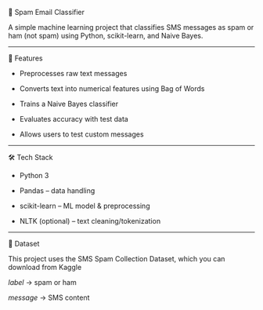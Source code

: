 📩 Spam Email Classifier

A simple machine learning project that classifies SMS messages as spam or ham (not spam) using Python, scikit-learn, and Naive Bayes.

---
🚀 Features

* Preprocesses raw text messages

* Converts text into numerical features using Bag of Words

* Trains a Naive Bayes classifier

* Evaluates accuracy with test data

* Allows users to test custom messages

---
🛠️ Tech Stack

* Python 3

* Pandas – data handling

* scikit-learn – ML model & preprocessing

* NLTK (optional) – text cleaning/tokenization

---
📂 Dataset

This project uses the SMS Spam Collection Dataset, which you can download from Kaggle

*label* → spam or ham

*message* → SMS content
